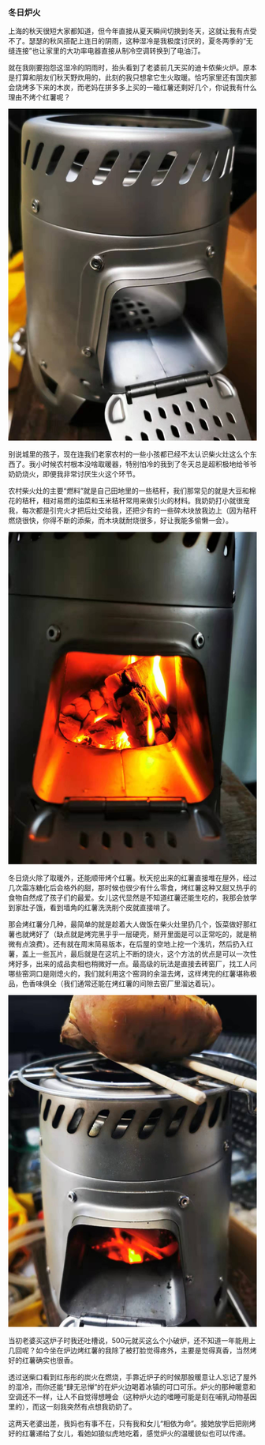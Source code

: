 ### 冬日炉火

上海的秋天很短大家都知道，但今年直接从夏天瞬间切换到冬天，这就让我有点受不了。瑟瑟的秋风搭配上连日的阴雨，这种湿冷是我极度讨厌的，夏冬两季的“无缝连接”也让家里的大功率电器直接从制冷空调转换到了电油汀。

就在我刚要抱怨这湿冷的阴雨时，抬头看到了老婆前几天买的迪卡侬柴火炉。原本是打算和朋友们秋天野炊用的，此刻的我只想拿它生火取暖。恰巧家里还有国庆那会烧烤多下来的木炭，而老妈在拼多多上买的一箱红薯还剩好几个，你说我有什么理由不烤个红薯呢？

![炉子](../img/fire-1.jpg)

别说城里的孩子，现在连我们老家农村的一些小孩都已经不太认识柴火灶这么个东西了。我小时候农村根本没啥取暖器，特别怕冷的我到了冬天总是超积极地给爷爷奶奶烧火，即便我非常讨厌生火这个环节。

农村柴火灶的主要“燃料”就是自己田地里的一些秸秆，我们那常见的就是大豆和棉花的秸秆，相对易燃的油菜和玉米秸秆常用来做引火的材料。我奶奶打小就很宠我，每次都是引完火才把后灶交给我，还把少有的一些碎木块放我边上（因为秸秆燃烧很快，你得不断的添柴，而木块就耐烧很多，好让我能多偷懒一会）。

![火](../img/fire-2.jpg)

冬日烧火除了取暖外，还能顺带烤个红薯。秋天挖出来的红薯直接堆在屋外，经过几次霜冻糖化后会格外的甜，那时候也很少有什么零食，烤红薯这种又甜又热乎的食物自然成了孩子们的最爱。女儿这代显然是不知道红薯还能生吃的，我那会放学到家肚子饿，看到墙角的红薯洗洗削个皮就直接啃了。

那会烤红薯分几种，最简单的就是趁着大人做饭在柴火灶里扔几个，饭菜做好那红薯也就烤好了（缺点就是烤完黑乎乎一层硬壳，掰开里面是可以正常吃的，就是稍微有点浪费）。还有就在周末简易版本，在后屋的空地上挖一个浅坑，然后扔入红薯，盖上一些瓦片，最后就是在这坑上不断的烧火，这个方法的优点是可以一次性烤好多，出来的成品卖相也稍微好一点。最高级的玩法是直接去砖窑厂，找工人问哪些窑洞口是刚熄火的，我们就利用这个窑洞的余温去烤，这样烤完的红薯堪称极品，色香味俱全（我们通常还能在烤红薯的间隙去窑厂里溜达着玩）。

![红薯](../img/fire-3.jpg)

当初老婆买这炉子时我还吐槽说，500元就买这么个小破炉，还不知道一年能用上几回呢？如今坐在炉边烤红薯的我除了被打脸觉得疼外，主要是觉得真香，当然烤好的红薯确实也很香。

透过送柴口看到红彤彤的炭火在燃烧，手靠近炉子的时候那股暖意让人忘记了屋外的湿冷，而你还能“肆无忌惮”的在炉火边喝着冰镇的可口可乐。炉火的那种暖意和空调还不一样，让人不自觉得想睡会（这种炉火边的嗜睡可能是刻在哺乳动物基因里的），而这一刻我突然有点想我奶奶了。

这两天老婆出差，我妈也有事不在，只有我和女儿“相依为命”。接她放学后把刚烤好的红薯递给了女儿，看她如狼似虎地吃着，感觉炉火的温暖貌似也可以传递。

